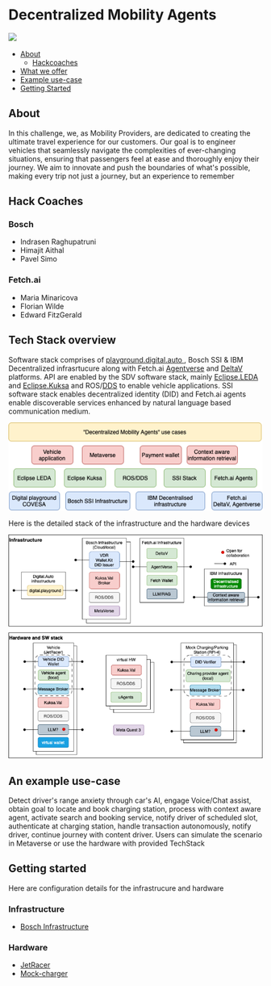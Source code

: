 # Decentralized Mobility Agents


![](assets/Mendix-Primary-Logo-RGB-Blue-h60.png)

- [About](#about)
    - [Hackcoaches](#hack-coaches) 
- [What we offer](#tech-stack-overview)
- [Example use-case](#an-example-use-case)
- [Getting Started](#getting-started)

## About
In this challenge, we, as Mobility Providers, are dedicated to creating the ultimate travel experience for our customers. Our goal is to engineer vehicles that seamlessly navigate the complexities of ever-changing situations, ensuring that passengers feel at ease and thoroughly enjoy their journey. We aim to innovate and push the boundaries of what's possible, making every trip not just a journey, but an experience to remember

## Hack Coaches
### Bosch
- Indrasen Raghupatruni
- Himajit Aithal
- Pavel Simo
### Fetch.ai
- Maria Minaricova 
- Florian Wilde
- Edward FitzGerald

## Tech Stack overview

Software stack comprises of [playground.digital.auto
](https://digitalauto.netlify.app), Bosch SSI & IBM Decentralized infrasrtucure along with Fetch.ai [Agentverse](https://fetch.ai/docs/concepts/agent-services/agentverse-intro) and [DeltaV](https://fetch.ai/docs/concepts/ai-engine/deltav) platforms. API are enabled by the SDV software stack, mainly [Eclipse.LEDA](https://github.com/eclipse-leda) and [Eclipse.Kuksa](https://github.com/eclipse/kuksa.val) and ROS/[DDS](https://github.com/eclipse-cyclonedds/cyclonedds) to enable vehicle applications. SSI software stack enables decentralized identity (DID) and Fetch.ai agents enable discoverable services enhanced by natural language based communication medium. 

![SW stack](figures/SW_Stack.png?raw=true "SW stack")


Here is the detailed stack of the infrastructure and the hardware devices 

![Tech stack](figures/Tech_Stack.png?raw=true "Tech stack")

## An example use-case

Detect driver's range anxiety through car's AI, engage Voice/Chat assist, obtain goal to locate and book charging station, process with context aware agent, activate search and booking service, notify driver of scheduled slot, authenticate at charging station, handle transaction autonomously, notify driver, continue journey with content driver. 
Users can simulate the scenario in Metaverse or use the hardware with provided TechStack

## Getting started

Here are configuration details for the infrastrucure and hardware

### Infrastructure
- [Bosch Infrastructure](/host/bosch-host-settings.md)
### Hardware
- [JetRacer](/jetracer/jetracer-settings.md)
- [Mock-charger](/mock-charger/infra-settings.md)
